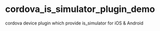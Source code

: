 # cordova_is_simulator_plugin_demo
cordova device plugin which provide is_simulator for iOS &amp; Android
